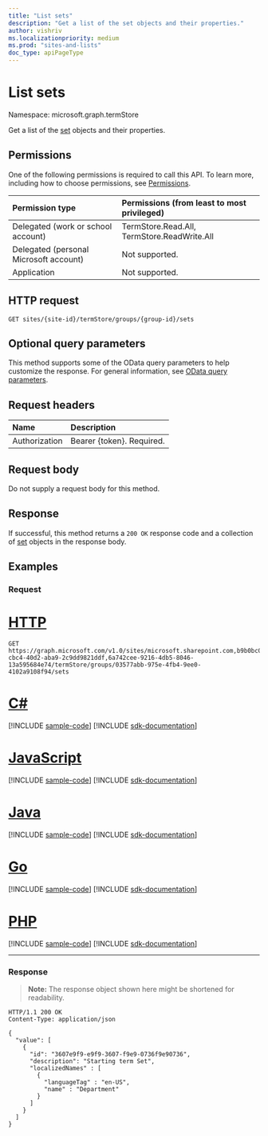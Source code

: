 ```yaml
---
title: "List sets"
description: "Get a list of the set objects and their properties."
author: vishriv
ms.localizationpriority: medium
ms.prod: "sites-and-lists"
doc_type: apiPageType
---
```


# List sets
Namespace: microsoft.graph.termStore

Get a list of the [set](../resources/termstore-set.md) objects and their properties.

## Permissions
One of the following permissions is required to call this API. To learn more, including how to choose permissions, see [Permissions](/graph/permissions-reference).

|Permission type|Permissions (from least to most privileged)|
|:---|:---|
|Delegated (work or school account) |TermStore.Read.All, TermStore.ReadWrite.All |
|Delegated (personal Microsoft account) | Not supported.    |
|Application | Not supported. |

## HTTP request

<!-- {
  "blockType": "ignored"
}
-->

``` http
GET sites/{site-id}/termStore/groups/{group-id}/sets
```

## Optional query parameters
This method supports some of the OData query parameters to help customize the response. For general information, see [OData query parameters](/graph/query-parameters).

## Request headers
|Name|Description|
|:---|:---|
|Authorization|Bearer {token}. Required.|

## Request body
Do not supply a request body for this method.

## Response

If successful, this method returns a `200 OK` response code and a collection of [set](../resources/termstore-set.md) objects in the response body.

## Examples

### Request


# [HTTP](#tab/http)
<!-- {
  "blockType": "request",
  "name": "get_set_1",
  "sampleKeys": ["microsoft.sharepoint.com,b9b0bc03-cbc4-40d2-aba9-2c9dd9821ddf,6a742cee-9216-4db5-8046-13a595684e74", "03577abb-975e-4fb4-9ee0-4102a9108f94"]
}-->

``` http
GET https://graph.microsoft.com/v1.0/sites/microsoft.sharepoint.com,b9b0bc03-cbc4-40d2-aba9-2c9dd9821ddf,6a742cee-9216-4db5-8046-13a595684e74/termStore/groups/03577abb-975e-4fb4-9ee0-4102a9108f94/sets
```

# [C#](#tab/csharp)
[!INCLUDE [sample-code](../includes/snippets/csharp/get-set-1-csharp-snippets.md)]
[!INCLUDE [sdk-documentation](../includes/snippets/snippets-sdk-documentation-link.md)]

# [JavaScript](#tab/javascript)
[!INCLUDE [sample-code](../includes/snippets/javascript/get-set-1-javascript-snippets.md)]
[!INCLUDE [sdk-documentation](../includes/snippets/snippets-sdk-documentation-link.md)]

# [Java](#tab/java)
[!INCLUDE [sample-code](../includes/snippets/java/get-set-1-java-snippets.md)]
[!INCLUDE [sdk-documentation](../includes/snippets/snippets-sdk-documentation-link.md)]

# [Go](#tab/go)
[!INCLUDE [sample-code](../includes/snippets/go/get-set-1-go-snippets.md)]
[!INCLUDE [sdk-documentation](../includes/snippets/snippets-sdk-documentation-link.md)]

# [PHP](#tab/php)
[!INCLUDE [sample-code](../includes/snippets/php/get-set-1-php-snippets.md)]
[!INCLUDE [sdk-documentation](../includes/snippets/snippets-sdk-documentation-link.md)]

---


### Response

>**Note:** The response object shown here might be shortened for readability.

<!-- {
  "blockType": "response",
  "truncated": true,
  "@odata.type": "microsoft.graph.termStore.set",
  "isCollection": true
} -->

``` http
HTTP/1.1 200 OK
Content-Type: application/json

{
  "value": [
    {
      "id": "3607e9f9-e9f9-3607-f9e9-0736f9e90736",
      "description": "Starting term Set",    
      "localizedNames" : [
        {
          "languageTag" : "en-US",
          "name" : "Department"
        }
      ]
    }
  ]
}
```

[microsoft.graph.termStore.set]: ../resources/termstore-set.md

<!--
{
  "type": "#page.annotation",
  "description": "Get termSet entity in termStore",
  "keywords": "term,termStore",
  "section": "documentation",
  "tocPath": "termStore/List termstore-set",
  "suppressions": [
  ]
}
-->


